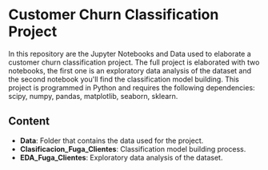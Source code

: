 # Customer Churn Classification Project

In this repository are the Jupyter Notebooks and Data used to elaborate a customer churn classification project. The full project is elaborated with two notebooks, the first one is an exploratory data analysis of the dataset and the second notebook you'll find the classification model building. This project is programmed in Python and requires the following dependencies: scipy, numpy, pandas, matplotlib, seaborn, sklearn.

## Content
- **Data**: Folder that contains the data used for the project.
- **Clasificacion_Fuga_Clientes**: Classification model building process.
- **EDA_Fuga_Clientes**: Exploratory data analysis of the dataset.
